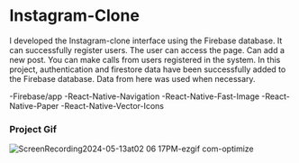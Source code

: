 <h1>Instagram-Clone</h1>
<p>
   I developed the Instagram-clone interface using the Firebase database. It can successfully register users. The user can access the page. Can add a new post. You can make calls from users registered in the system. In this project, authentication and firestore data have been successfully added to the Firebase database. Data from here was used when necessary.</p>

   <p>
      -Firebase/app
      -React-Native-Navigation
      -React-Native-Fast-Image
      -React-Native-Paper
      -React-Native-Vector-Icons
   </p>

   <h3>
      Project Gif
   </h3>

   
![ScreenRecording2024-05-13at02 06 17PM-ezgif com-optimize](https://github.com/nazanyilmaz/Instagram-Clone/assets/147782488/54da6ad0-c05b-4e16-ac09-a1504e71f4c3)
